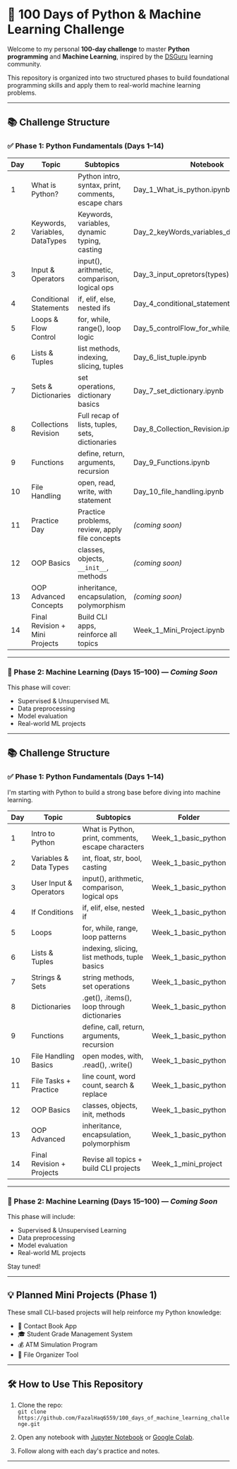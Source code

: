 # 🧠 100 Days of Python & Machine Learning Challenge

Welcome to my personal **100-day challenge** to master **Python programming** and **Machine Learning**, inspired by the [DSGuru](https://www.linkedin.com/company/dsguru) learning community.

This repository is organized into two structured phases to build foundational programming skills and apply them to real-world machine learning problems.

---

## 📚 Challenge Structure

### ✅ Phase 1: Python Fundamentals (Days 1–14)

| Day | Topic                      | Subtopics                                             | Notebook                                      | Status |
|-----|----------------------------|-------------------------------------------------------|-----------------------------------------------|--------|
| 1   | What is Python?            | Python intro, syntax, print, comments, escape chars   | Day_1_What_is_python.ipynb                    | ✅     |
| 2   | Keywords, Variables, DataTypes | Keywords, variables, dynamic typing, casting       | Day_2_keyWords_variables_dataTypes.ipynb      | ✅     |
| 3   | Input & Operators          | input(), arithmetic, comparison, logical ops          | Day_3_input_opretors(types).ipynb             | ✅     |
| 4   | Conditional Statements     | if, elif, else, nested ifs                            | Day_4_conditional_statements.ipynb            | ✅     |
| 5   | Loops & Flow Control       | for, while, range(), loop logic                       | Day_5_controlFlow_for_while_range.ipynb       | ✅     |
| 6   | Lists & Tuples             | list methods, indexing, slicing, tuples               | Day_6_list_tuple.ipynb                         | ✅     |
| 7   | Sets & Dictionaries        | set operations, dictionary basics                     | Day_7_set_dictionary.ipynb                     | ✅     |
| 8   | Collections Revision       | Full recap of lists, tuples, sets, dictionaries       | Day_8_Collection_Revision.ipynb               | ✅     |
| 9   | Functions                  | define, return, arguments, recursion                  | Day_9_Functions.ipynb                          | ✅     |
| 10  | File Handling              | open, read, write, with statement                     | Day_10_file_handling.ipynb                     | ✅     |
| 11  | Practice Day               | Practice problems, review, apply file concepts        | *(coming soon)*                                | ⬜     |
| 12  | OOP Basics                 | classes, objects, `__init__`, methods                 | *(coming soon)*                                | ⬜     |
| 13  | OOP Advanced Concepts      | inheritance, encapsulation, polymorphism              | *(coming soon)*                                | ⬜     |
| 14  | Final Revision + Mini Projects | Build CLI apps, reinforce all topics             | Week_1_Mini_Project.ipynb                      | ✅     |

---

### 🤖 Phase 2: Machine Learning (Days 15–100) — *Coming Soon*

This phase will cover:
- Supervised & Unsupervised ML
- Data preprocessing
- Model evaluation
- Real-world ML projects

---
## 📚 Challenge Structure

### ✅ Phase 1: Python Fundamentals (Days 1–14)

I'm starting with Python to build a strong base before diving into machine learning.

| Day | Topic                      | Subtopics                                           | Folder                         |
|-----|----------------------------|-----------------------------------------------------|--------------------------------|
| 1   | Intro to Python            | What is Python, print, comments, escape characters  | Week_1_basic_python            |
| 2   | Variables & Data Types     | int, float, str, bool, casting                      | Week_1_basic_python            |
| 3   | User Input & Operators     | input(), arithmetic, comparison, logical ops        | Week_1_basic_python            |
| 4   | If Conditions              | if, elif, else, nested if                           | Week_1_basic_python            |
| 5   | Loops                      | for, while, range, loop patterns                    | Week_1_basic_python            |
| 6   | Lists & Tuples             | indexing, slicing, list methods, tuple basics       | Week_1_basic_python            |
| 7   | Strings & Sets             | string methods, set operations                      | Week_1_basic_python            |
| 8   | Dictionaries               | .get(), .items(), loop through dictionaries         | Week_1_basic_python            |
| 9   | Functions                  | define, call, return, arguments, recursion          | Week_1_basic_python            |
| 10  | File Handling Basics       | open modes, with, .read(), .write()                 | Week_1_basic_python            |
| 11  | File Tasks + Practice      | line count, word count, search & replace            | Week_1_basic_python            |
| 12  | OOP Basics                 | classes, objects, init, methods                     | Week_1_basic_python            |
| 13  | OOP Advanced               | inheritance, encapsulation, polymorphism            | Week_1_basic_python            |
| 14  | Final Revision + Projects  | Revise all topics + build CLI projects              | Week_1_mini_project            |

---

### 🤖 Phase 2: Machine Learning (Days 15–100) — *Coming Soon*

This phase will include:
- Supervised & Unsupervised Learning
- Data preprocessing
- Model evaluation
- Real-world ML projects

Stay tuned!

---

## 💡 Planned Mini Projects (Phase 1)

These small CLI-based projects will help reinforce my Python knowledge:

- 📇 Contact Book App  
- 🎓 Student Grade Management System  
- 💰 ATM Simulation Program  
- 📂 File Organizer Tool  

---

## 🛠️ How to Use This Repository

1. Clone the repo:  
   `git clone https://github.com/FazalHaq6559/100_days_of_machine_learning_challenge.git`

2. Open any notebook with [Jupyter Notebook](https://jupyter.org) or [Google Colab](https://colab.research.google.com).

3. Follow along with each day's practice and notes.

---





